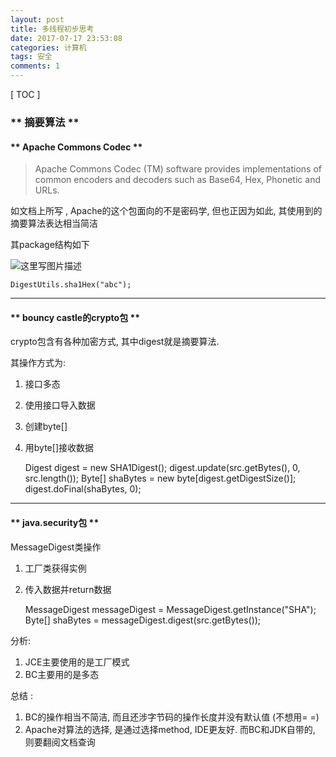 ```yaml
---
layout: post
title: 多线程初步思考
date: 2017-07-17 23:53:08
categories: 计算机
tags: 安全 
comments: 1
---
```



[ TOC ]


### ** 摘要算法 **


####  ** Apache Commons Codec **


>Apache Commons Codec (TM) software provides implementations of common encoders and decoders such as Base64, Hex, Phonetic and URLs.

如文档上所写 , Apache的这个包面向的不是密码学, 但也正因为如此, 其使用到的摘要算法表达相当简洁

其package结构如下  

![这里写图片描述](http://img.blog.csdn.net/20170717234551755?watermark/2/text/aHR0cDovL2Jsb2cuY3Nkbi5uZXQvdTAxNDA0MTIyNw==/font/5a6L5L2T/fontsize/400/fill/I0JBQkFCMA==/dissolve/70/gravity/SouthEast)

    DigestUtils.sha1Hex("abc");

----
#### ** bouncy castle的crypto包 **

crypto包含有各种加密方式, 其中digest就是摘要算法.  

其操作方式为:  
1. 接口多态
2. 使用接口导入数据
3. 创建byte[]
4. 用byte[]接收数据

    Digest digest = new SHA1Digest();
    digest.update(src.getBytes(), 0, src.length());
    Byte[] shaBytes = new byte[digest.getDigestSize()];
    digest.doFinal(shaBytes, 0);

----
#### ** java.security包 **

MessageDigest类操作
1. 工厂类获得实例
2. 传入数据并return数据

     MessageDigest messageDigest = MessageDigest.getInstance("SHA");
	 Byte[] shaBytes = messageDigest.digest(src.getBytes());
	


分析:  
1. JCE主要使用的是工厂模式
2. BC主要用的是多态


总结 :  
1. BC的操作相当不简洁, 而且还涉字节码的操作长度并没有默认值 (不想用= =)
2.  Apache对算法的选择, 是通过选择method, IDE更友好. 而BC和JDK自带的, 则要翻阅文档查询



